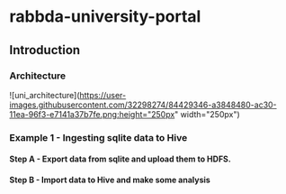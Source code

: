 # rabbda-university-portal

## Introduction

### Architecture
![uni_architecture](https://user-images.githubusercontent.com/32298274/84429346-a3848480-ac30-11ea-96f3-e7141a37b7fe.png:height="250px" width="250px")

### Example 1 - Ingesting sqlite data to Hive

#### Step A - Export data from sqlite and upload them to HDFS.

#### Step B - Import data to Hive and make some analysis
